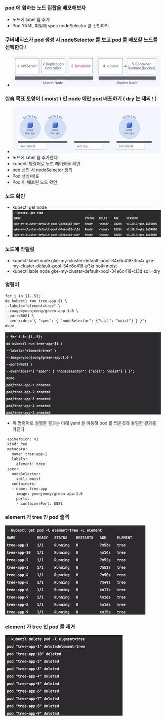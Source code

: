 ### pod 에 원하는 노드 집합을 배포해보자
- 노드에 label 을 추가
- Pod YAML 파일에 spec.nodeSelector 를 선언하기

### 쿠버네티스가 pod 생성 시 nodeSelector 를 보고 pod 를 배포할 노드를 선택한다 ! 
- ![img.png](img.png)

### 실습 목표 토양이 ( moist ) 인 node 에만 pod 배포하기 ( dry 는 제외 ! )
- ![img_1.png](img_1.png)
- 노드에 label 을 추가한다
- kubectl 명령어로 노드 레이블을 확인
- pod 선언 시 nodeSelector 정의
- Pod 생성/배포
- Pod 이 배포된 노드 확인

### 노드 확인
- kubectl get node
- ![img_2.png](img_2.png)

### 노드에 라벨링
- kubectl label node gke-my-cluster-default-pool-34e6c418-0m4r gke-my-cluster-default-pool-34e6c418-p3kr soil=moist
- kubectl lable node gke-my-cluster-default-pool-34e6c418-cl3d soil=dry

### 명령어
```text
for i in {1..5}; 
do kubectl run tree-app-$i \
--labels="element=tree" \
--image=yoonjeong/green-app:1.0 \
--port=8081 \
--overrides='{ "spec": { "nodeSelector": {"soil": "moist"} } }';
done
```
![img_3.png](img_3.png)

- 위 명령어로 실행한 결과는 아래 yaml 을 이용해 pod 를 띄운것과 동일한 결과를 가진다
```text
 apiVersion: v1
 kind: Pod
 metadata:
   name: tree-app-1
   labels:
     element: tree
 spec:
   nodeSelector:
     soil: moist
   containers:
   - name: tree-app
     image: yoonjeong/green-app:1.0
     ports:
     - containerPort: 8081
```

### element 가 tree 인 pod 출력
![img_4.png](img_4.png)

### element 가 tree 인 pod 를 제거
![img_5.png](img_5.png)